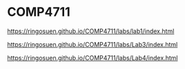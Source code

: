 # COMP4711

https://ringosuen.github.io/COMP4711/labs/lab1/index.html

https://ringosuen.github.io/COMP4711/labs/Lab3/index.html

https://ringosuen.github.io/COMP4711/labs/Lab4/index.html

